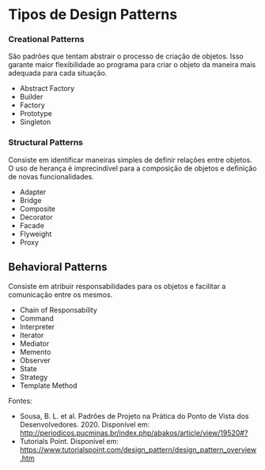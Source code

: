 # Tipos de Design Patterns

### Creational Patterns
São padrões que tentam abstrair o processo de criação de objetos. Isso garante maior flexibilidade ao programa para criar o objeto da maneira mais adequada para cada situação.
- Abstract Factory
- Builder
- Factory
- Prototype
- Singleton

### Structural Patterns
Consiste em identificar maneiras simples de definir relações entre objetos. O uso de herança é imprecindível para a composição de objetos e definição de novas funcionalidades.
- Adapter
- Bridge
- Composite
- Decorator
- Facade
- Flyweight
- Proxy

## Behavioral Patterns
Consiste em atribuir responsabilidades para os objetos e facilitar a comunicação entre os mesmos.
- Chain of Responsability
- Command
- Interpreter
- Iterator
- Mediator
- Memento
- Observer
- State
- Strategy
- Template Method


Fontes:
- Sousa, B. L. et al. Padrões de Projeto na Prática do Ponto de Vista dos Desenvolvedores. 2020. Disponível em: <http://periodicos.pucminas.br/index.php/abakos/article/view/19520#?>
- Tutorials Point. Disponível em: <https://www.tutorialspoint.com/design_pattern/design_pattern_overview.htm>